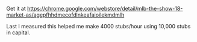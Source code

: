 Get it at https://chrome.google.com/webstore/detail/mlb-the-show-18-market-as/agepfhhdmecofdlnkeafaioilekmdmlh

Last I measured this helped me make 4000 stubs/hour using 10,000 stubs in capital.